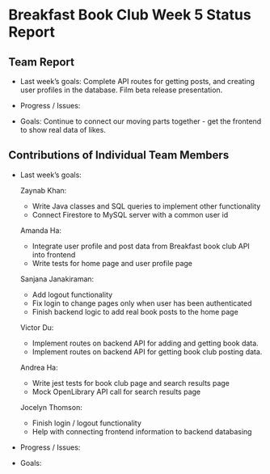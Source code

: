 # Breakfast Book Club Week 5 Status Report
## Team Report
- Last week’s goals: Complete API routes for getting posts, and creating user profiles in the database. Film beta release presentation.

- Progress / Issues: 

- Goals: Continue to connect our moving parts together - get the frontend to show real data of likes.

## Contributions of Individual Team Members
- Last week’s goals:
  
    Zaynab Khan:
  - Write Java classes and SQL queries to implement other functionality
  - Connect Firestore to MySQL server with a common user id
  
  Amanda Ha:
  - Integrate user profile and post data from Breakfast book club API into frontend
  - Write tests for home page and user profile page

  Sanjana Janakiraman:
  - Add logout functionality
  - Fix login to change pages only when user has been authenticated
  - Finish backend logic to add real book posts to the home page

  Victor Du:
  - Implement routes on backend API for adding and getting book data.
  - Implement routes on backend API for getting book club posting data.

  Andrea Ha:
  - Write jest tests for book club page and search results page
  - Mock OpenLibrary API call for search results page

  Jocelyn Thomson:
  - Finish login / logout functionality
  - Help with connecting frontend information to backend databasing 

- Progress / Issues:
  
  

- Goals:



